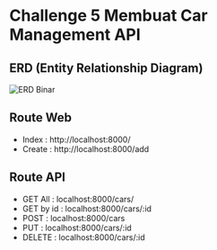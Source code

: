 # Challenge 5 Membuat Car Management API

## ERD (Entity Relationship Diagram)
![ERD Binar](https://user-images.githubusercontent.com/74411226/194764910-a44aa281-1db1-440a-af5e-90e0790c0b2d.jpg)

## Route Web
* Index : http://localhost:8000/
* Create : http://localhost:8000/add

## Route API
* GET All : localhost:8000/cars/
* GET by id : localhost:8000/cars/:id
* POST : localhost:8000/cars
* PUT : localhost:8000/cars/:id
* DELETE : localhost:8000/cars/:id
